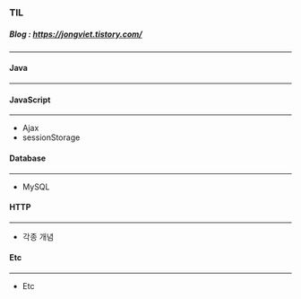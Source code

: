 ### TIL
##### Blog : https://jongviet.tistory.com/
***

#### Java
***

#### JavaScript
***
* Ajax
* sessionStorage

#### Database
***
* MySQL


#### HTTP
***
* 각종 개념


#### Etc
***
* Etc
